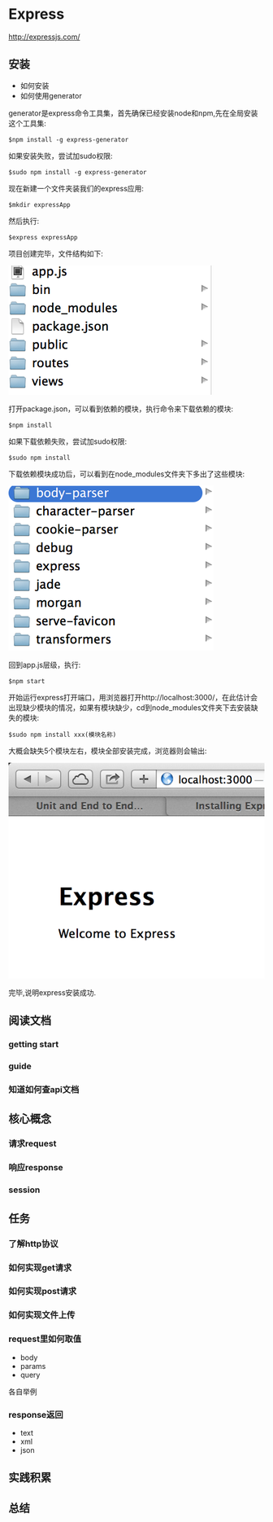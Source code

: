 # Express

http://expressjs.com/

## 安装

- 如何安装
- 如何使用generator

generator是express命令工具集，首先确保已经安装node和npm,先在全局安装这个工具集:
	
	$npm install -g express-generator
	
如果安装失败，尝试加sudo权限:

	$sudo npm install -g express-generator
	
现在新建一个文件夹装我们的express应用:

	$mkdir expressApp
	
然后执行:

	$express expressApp
	
项目创建完毕，文件结构如下:

![Mou icon](img/expressImg1.jpg)

打开package.json，可以看到依赖的模块，执行命令来下载依赖的模块:

	$npm install
	
如果下载依赖失败，尝试加sudo权限:

	$sudo npm install
	
下载依赖模块成功后，可以看到在node_modules文件夹下多出了这些模块:

![Mou icon](img/expressImg2.jpg)

回到app.js层级，执行:

	$npm start
	
开始运行express打开端口，用浏览器打开http://localhost:3000/，在此估计会出现缺少模块的情况，如果有模块缺少，cd到node_modules文件夹下去安装缺失的模块:

	$sudo npm install xxx(模块名称)

大概会缺失5个模块左右，模块全部安装完成，浏览器则会输出:

![Mou icon](img/expressImg3.jpg)

完毕,说明express安装成功.


## 阅读文档
### getting start

### guide

### 知道如何查api文档

## 核心概念

### 请求request

### 响应response

### session

## 任务

### 了解http协议

### 如何实现get请求

### 如何实现post请求

### 如何实现文件上传

### request里如何取值

- body
- params
- query

各自举例


### response返回

- text
- xml
- json

## 实践积累


## 总结


